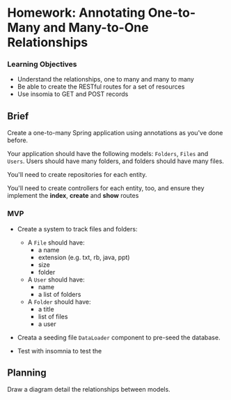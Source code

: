 # Homework: Annotating One-to-Many and Many-to-One Relationships

### Learning Objectives

- Understand the relationships, one to many and many to many
- Be able to create the RESTful routes for a set of resources
- Use insomia to GET and POST records


## Brief

Create a one-to-many Spring application using annotations as you've done before.

 Your application should have the following models: `Folders`, `Files` and `Users`. Users should have many folders, and folders should have many files.

You'll need to create repositories for each entity.

You'll need to create controllers for each entity, too, and ensure they implement the **index**, **create** and **show** routes

### MVP

- Create a system to track files and folders:
  - A `File` should have:
     - a name
     - extension (e.g. txt, rb, java, ppt)
     - size
     - folder
  - A `User` should have:
     - name
     - a list of folders
  - A `Folder` should have:
     - a title
     - list of files
     - a user
     
- Creata a seeding file `DataLoader` component to pre-seed the database.
- Test with insomnia to test the 

## Planning

Draw a diagram detail the relationships between models.

